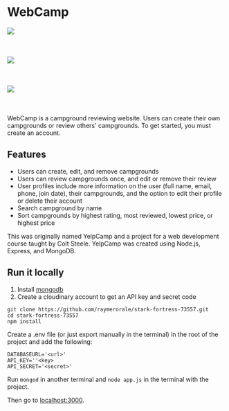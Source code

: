 # WebCamp
![](https://github.com/raymerorale/stark-fortress-73557/blob/master/public/screenshots/1.png) </br></br></br></br>
![](https://github.com/raymerorale/stark-fortress-73557/blob/master/public/screenshots/3.png) </br></br></br></br>
![](https://github.com/raymerorale/stark-fortress-73557/blob/master/public/screenshots/5.png) </br></br></br></br>
WebCamp is a campground reviewing website. Users can create their own campgrounds or review others' campgrounds. To get started, you must create an account.

## Features
* Users can create, edit, and remove campgrounds
* Users can review campgrounds once, and edit or remove their review
* User profiles include more information on the user (full name, email, phone, join date), their campgrounds, and the option to edit their profile or delete their account
* Search campground by name
* Sort campgrounds by highest rating, most reviewed, lowest price, or highest price

This was originally named YelpCamp and a project for a web development course taught by Colt Steele. YelpCamp was created using Node.js, Express, and MongoDB.


## Run it locally
1. Install [mongodb](https://www.mongodb.com/)
2. Create a cloudinary account to get an API key and secret code

```
git clone https://github.com/raymerorale/stark-fortress-73557.git
cd stark-fortress-73557
npm install
```

Create a .env file (or just export manually in the terminal) in the root of the project and add the following:  

```
DATABASEURL='<url>'
API_KEY=''<key>
API_SECRET='<secret>'
```

Run ```mongod``` in another terminal and ```node app.js``` in the terminal with the project.  

Then go to [localhost:3000](http://localhost:3000/).
